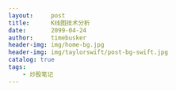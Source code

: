 ```yaml
---
layout:     post
title:      K线图技术分析
date:       2099-04-24
author:     timebusker
header-img: img/home-bg.jpg
header-img: img/taylorswift/post-bg-swift.jpg
catalog: true
tags:
    - 炒股笔记
---  
```




